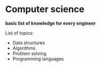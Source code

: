 # Computer science
__basic list of knowledge for every engineer__

List of topics:

- Data structures
- Algorithms
- Problem solving
- Programming languages

<!--
For every topic needs to create article or specific page with implementation and describing why this is important.
-->


